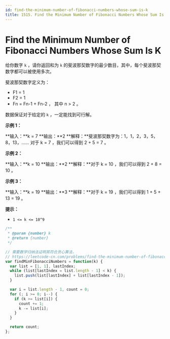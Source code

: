 ```yaml
---
id: find-the-minimum-number-of-fibonacci-numbers-whose-sum-is-k
title: 1515. Find the Minimum Number of Fibonacci Numbers Whose Sum Is K
---
```


# Find the Minimum Number of Fibonacci Numbers Whose Sum Is K

给你数字 `k` ，请你返回和为 `k` 的斐波那契数字的最少数目，其中，每个斐波那契数字都可以被使用多次。

斐波那契数字定义为：

-   F1 = 1
-   F2 = 1
-   Fn = Fn-1 + Fn-2 ， 其中 n > 2 。

数据保证对于给定的 `k` ，一定能找到可行解。



**示例 1：**

**输入：**k = 7 **输出：**2 **解释：**斐波那契数字为：1，1，2，3，5，8，13，…… 对于 k = 7 ，我们可以得到 2 + 5 = 7 。

**示例 2：**

**输入：**k = 10 **输出：**2 **解释：**对于 k = 10 ，我们可以得到 2 + 8 = 10 。

**示例 3：**

**输入：**k = 19 **输出：**3 **解释：**对于 k = 19 ，我们可以得到 1 + 5 + 13 = 19 。



**提示：**

-   `1 <= k <= 10^9`



```javascript
/**
 * @param {number} k
 * @return {number}
 */

// 需要数学归纳法证明其符合贪心算法，
// https://leetcode-cn.com/problems/find-the-minimum-number-of-fibonacci-numbers-whose-sum-is-k/solution/tan-xin-jian-dan-zheng-ming-by-wyjoutstanding/
var findMinFibonacciNumbers = function(k) {
  var list = [1, 1], lastIndex;
  while (list[lastIndex = list.length - 1] < k) {
    list.push(list[lastIndex] + list[lastIndex - 1]);
  }

  var i = list.length - 1, count = 0;
  for (; i >= 0; i--) {
    if (k >= list[i]) {
      count += 1;
      k -= list[i];
    }
  }

  return count;
};

```